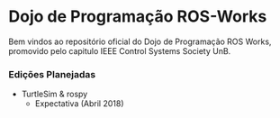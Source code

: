 # Dojo de Programação ROS-Works

Bem vindos ao repositório oficial do Dojo de Programação ROS Works, promovido pelo capitulo IEEE Control Systems Society UnB.

### Edições Planejadas
* TurtleSim & rospy
  * Expectativa (Abril 2018)
